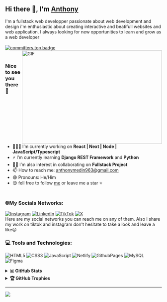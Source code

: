 ## Hi there 👋, I'm [Anthony](https://www.linkedin.com/in/anthony-mban/)

I'm a fullstack web developper passionate about web development and design i'm enthusiastic about creating interactive and beatifull websites and web application. I always looking for new opportunities to learn and grow as a web developer<br/>
<br/>
[![committers.top badge](https://user-badge.committers.top/congo_brazzaville/Codeur-Omniscient.svg)](https://user-badge.committers.top/congo_brazzaville/Codeur-Omniscient)
<br/>
<img align="right" alt="GIF" src="https://media.giphy.com/media/v1.Y2lkPTc5MGI3NjExaWFtMXNkMXdkOWY5bGExa2JvbXhxY3QzMXV2cGtyczUxdWcxbDZsNiZlcD12MV9pbnRlcm5hbF9naWZfYnlfaWQmY3Q9Zw/qgQUggAC3Pfv687qPC/giphy.gif" width="450" height="300" /><br/>

### Nice to see you there 🙂

- 👩🏽‍💻 I’m currently working on **React | Next | Node | JavaScript/Typescript**
- ⚡ I’m currently learning **Django REST Framework** and **Python**
- 🤝🏽 I’m also interest in collaborating on **Fullstack Project**
- 📫 How to reach me: anthonymedin963@gmail.com
- 😄 Pronouns: He/Him
- 😊 fell free to follow [me](https://github.com/Codeur-Omniscient/) or leave me a star ⭐ <br />
  <br />

### 🌐My Socials Networks:

[![Instagram](https://img.shields.io/badge/Instagram-%23E4405F.svg?logo=Instagram&logoColor=white)](https://instagram.com/webdevthony) [![LinkedIn](https://img.shields.io/badge/LinkedIn-%230077B5.svg?logo=linkedin&logoColor=white)](<(https://www.linkedin.com/in/anthony-mban/)>) [![TikTok](https://img.shields.io/badge/TikTok-%23000000.svg?logo=TikTok&logoColor=white)](https://tiktok.com/@webdevthony) [![X](https://img.shields.io/badge/X-black.svg?logo=X&logoColor=white)](https://x.com/@Mark_Anthony242)  <br />
Here are my social networks you can reach me on any of them. Also I share my work on tiktok and instagram don't hesitate to take a look and leave a like😉

### 💻 Tools and Technologies:

![HTML5](https://img.shields.io/badge/html5-%23E34F26.svg?style=flat&logo=html5&logoColor=white) ![CSS3](https://img.shields.io/badge/css3-%231572B6.svg?style=flat&logo=css3&logoColor=white) ![JavaScript](https://img.shields.io/badge/javascript-%23323330.svg?style=flat&logo=javascript&logoColor=%23F7DF1E) ![Netlify](https://img.shields.io/badge/netlify-%23000000.svg?style=flat&logo=netlify&logoColor=#00C7B7) ![GithubPages](https://img.shields.io/badge/github%20pages-121013?style=flat&logo=github&logoColor=white) ![MySQL](https://img.shields.io/badge/mysql-%2300000f.svg?style=flat&logo=mysql&logoColor=white) ![Figma](https://img.shields.io/badge/figma-%23F24E1E.svg?style=flat&logo=figma&logoColor=white)

<details>
<summary><b>📊 GitHub Stats</b></summary>
<br />
    
![](https://github-readme-stats.vercel.app/api?username=Codeur-Omniscient&theme=radical&hide_border=false&include_all_commits=false&count_private=false)
![](https://github-readme-streak-stats.herokuapp.com?user=Codeur-Omniscient&theme=radical) 
<br />
![](https://github-readme-stats.vercel.app/api/top-langs/?username=Codeur-Omniscient&theme=radical&hide_border=false&include_all_commits=false&count_private=false&layout=compact)
</details>

<details>
  <summary><b>🏆 GitHub Trophies</b></summary>
  <br />
  
  ![](https://github-profile-trophy.vercel.app/?username=Codeur-Omniscient&theme=radical&no-frame=false&no-bg=true&margin-w=4)
</details>

---

[![](https://visitcount.itsvg.in/api?id=Codeur-Omniscient&icon=6&color=1)](https://visitcount.itsvg.in)

<!-- Proudly created with GPRM ( https://gprm.itsvg.in )
### 🔝 Top Contributed Repo
![](https://github-contributor-stats.vercel.app/api?username=Codeur-Omniscient&limit=5&theme=dark&combine_all_yearly_contributions=true)
-->

